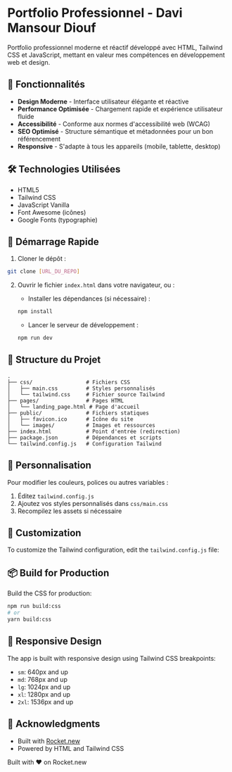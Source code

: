 # Portfolio Professionnel - Davi Mansour Diouf

Portfolio professionnel moderne et réactif développé avec HTML, Tailwind CSS et JavaScript, mettant en valeur mes compétences en développement web et design.

## 🚀 Fonctionnalités

- **Design Moderne** - Interface utilisateur élégante et réactive
- **Performance Optimisée** - Chargement rapide et expérience utilisateur fluide
- **Accessibilité** - Conforme aux normes d'accessibilité web (WCAG)
- **SEO Optimisé** - Structure sémantique et métadonnées pour un bon référencement
- **Responsive** - S'adapte à tous les appareils (mobile, tablette, desktop)

## 🛠️ Technologies Utilisées

- HTML5
- Tailwind CSS
- JavaScript Vanilla
- Font Awesome (icônes)
- Google Fonts (typographie)

## 🚀 Démarrage Rapide

1. Cloner le dépôt :
```bash
git clone [URL_DU_REPO]
```

2. Ouvrir le fichier `index.html` dans votre navigateur, ou :

   - Installer les dépendances (si nécessaire) :
   ```bash
   npm install
   ```
   
   - Lancer le serveur de développement :
   ```bash
   npm run dev
   ```

## 📁 Structure du Projet

```
.
├── css/                 # Fichiers CSS
│   ├── main.css         # Styles personnalisés
│   └── tailwind.css     # Fichier source Tailwind
├── pages/               # Pages HTML
│   └── landing_page.html # Page d'accueil
├── public/              # Fichiers statiques
│   ├── favicon.ico      # Icône du site
│   └── images/          # Images et ressources
├── index.html           # Point d'entrée (redirection)
├── package.json         # Dépendances et scripts
└── tailwind.config.js   # Configuration Tailwind
```

## 🎨 Personnalisation

Pour modifier les couleurs, polices ou autres variables :
1. Éditez `tailwind.config.js`
2. Ajoutez vos styles personnalisés dans `css/main.css`
3. Recompilez les assets si nécessaire


## 🧩 Customization

To customize the Tailwind configuration, edit the `tailwind.config.js` file:


## 📦 Build for Production

Build the CSS for production:

```bash
npm run build:css
# or
yarn build:css
```

## 📱 Responsive Design

The app is built with responsive design using Tailwind CSS breakpoints:

- `sm`: 640px and up
- `md`: 768px and up
- `lg`: 1024px and up
- `xl`: 1280px and up
- `2xl`: 1536px and up

## 🙏 Acknowledgments

- Built with [Rocket.new](https://rocket.new)
- Powered by HTML and Tailwind CSS

Built with ❤️ on Rocket.new
